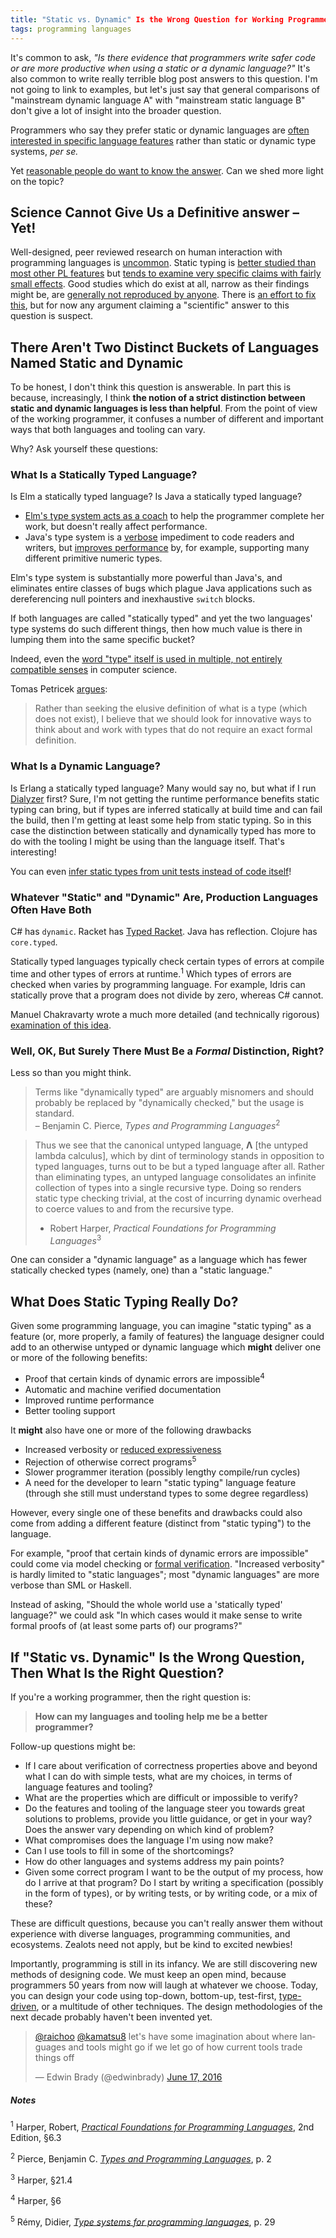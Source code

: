 ```yaml
---
title: "Static vs. Dynamic" Is the Wrong Question for Working Programmers
tags: programming languages
---
```


It's common to ask, _"Is there evidence that programmers write safer code
or are more productive when using a static or a dynamic language?"_ It's
also common to write really terrible blog post answers to this question. I'm
not going to link to examples, but let's just say that general comparisons of
"mainstream dynamic language A" with "mainstream static language B"
don't give a lot of insight into the broader question.

Programmers who say they prefer static or dynamic languages are [often 
interested in specific language features](https://www.ics.uci.edu/~lopes/teaching/inf212W12/readings/rdl04meijer.pdf)
rather than static or dynamic type systems, *per se.*

Yet [reasonable people do want to know the answer](http://rundis.github.io/blog/2016/type_confused.html).
Can we shed more light on the topic?

## Science Cannot Give Us a Definitive answer – Yet!

Well-designed, peer reviewed research on human interaction with
programming languages is [uncommon](https://jyx.jyu.fi/dspace/handle/123456789/47698).
Static typing is [better studied than most other PL features](https://www.quorumlanguage.com/evidence/evidence.pdf)
but
[tends to examine very specific claims with fairly small effects](http://danluu.com/empirical-pl/).
Good studies which do exist at all, narrow as their findings might be, are
[generally not reproduced by anyone](2016-06-17-Andreas-Stefik-on-PL-Human-Factors.html).
There is [an effort to fix this](http://www.cs.cmu.edu/~NatProg/programminglanguageusability/),
but for now any argument claiming a "scientific" answer to this question
is suspect.

## There Aren't Two Distinct Buckets of Languages Named Static and Dynamic

To be honest, I don't think this question is answerable. In part this is
because, increasingly, I think **the notion of a strict distinction between
static and dynamic languages is less than helpful**. From the point of view
of the working programmer, it confuses a number of different and important
ways that both languages and tooling can vary.

Why? Ask yourself these questions:

### What Is a Statically Typed Language?

Is Elm a statically typed language? Is Java a statically typed language?

* [Elm's type system acts as a coach](http://elm-lang.org/blog/compilers-as-assistants)
  to help the programmer complete her work, but doesn't really affect
  performance.
* Java's type system is a [verbose](http://openjdk.java.net/jeps/286)
  impediment to code readers and writers, but
  [improves performance](http://cr.openjdk.java.net/~jrose/values/values-0.html)
  by, for example, supporting many different primitive numeric types.

Elm's type system is substantially more powerful than Java's, and eliminates
entire classes of bugs which plague Java applications such as dereferencing
null pointers and inexhaustive `switch` blocks. 

If both languages are called "statically typed" and yet the two languages'
type systems do such different things, then how much value is there in
lumping them into the same specific bucket?

Indeed, even the [word "type" itself is used in multiple, not entirely
compatible senses](https://www.cl.cam.ac.uk/~srk31/research/papers/kell14in-author-version.pdf) in computer science.

Tomas Petricek [argues](http://tomasp.net/blog/2015/against-types/):

> Rather than seeking the elusive definition of what is a type (which does
> not exist), I believe that we should look for innovative ways to think
> about and work with types that do not require an exact formal definition.

### What Is a Dynamic Language?

Is Erlang a statically typed language? Many would say no, but what if I run
[Dialyzer](http://erlang.org/doc/man/dialyzer.html) first? Sure, I'm not
getting the runtime performance benefits static typing can bring, but
if types are inferred statically at build time and can fail the build, then
I'm getting at least some help from static typing. So in this case the
distinction between statically and dynamically typed has more to do with the
tooling I might be using than the language itself. That's interesting!

You can even [infer static types from unit tests instead of code itself](https://github.com/frenchy64/ambrosebs.com/blob/gh-pages/talks/dynamic%20inference%20boston%20pi%202016.pdf)!

### Whatever "Static" and "Dynamic" Are, Production Languages Often Have Both

C# has `dynamic`. Racket has [Typed Racket](https://docs.racket-lang.org/ts-guide/).
Java has reflection. Clojure has `core.typed`.

Statically typed languages typically check certain types of errors at compile
time and other types of errors at runtime.<sup>1</sup> Which types of errors 
are checked when varies by programming language. For example, Idris can 
statically prove that a program does not divide by zero, whereas C# cannot. 

Manuel Chakravarty wrote a much more detailed (and technically rigorous) 
[examination of this idea](http://justtesting.org/post/148297302871/static-versus-dynamic).

### Well, OK, But Surely There Must Be a _Formal_ Distinction, Right?

Less so than you might think.

> Terms like "dynamically typed" are arguably misnomers and should probably
> be replaced by "dynamically checked," but the usage is standard.<br/>
> – Benjamin C. Pierce, _Types and Programming Languages_<sup>2</sup>

> Thus we see that the canonical untyped language, **Λ** [the untyped
> lambda calculus], which by dint of
> terminology stands in opposition to typed languages, turns out to be but a
> typed language after all. Rather than eliminating types, an untyped
> language consolidates an infinite collection of types into a single
> recursive type. Doing so renders static type checking trivial, at the cost
> of incurring dynamic overhead to coerce values to and from the recursive
> type.<br/>
> - Robert Harper, _Practical Foundations for Programming Languages_<sup>3</sup>

One can consider a "dynamic language" as a language which has
fewer statically checked types (namely, one) than a "static language."

## What Does Static Typing Really Do?

Given some programming language, you can imagine "static typing" as a
feature (or, more properly, a family of features) the language designer
could add to an otherwise untyped or dynamic language which **might** deliver
one or more of the following benefits:

* Proof that certain kinds of dynamic errors are impossible<sup>4</sup>
* Automatic and machine verified documentation
* Improved runtime performance
* Better tooling support

It **might** also have one or more of the following drawbacks

* Increased verbosity or [reduced expressiveness](http://tratt.net/laurie/blog/entries/another_non_argument_in_type_systems.html)
* Rejection of otherwise correct programs<sup>5</sup>
* Slower programmer iteration (possibly lengthy compile/run cycles)
* A need for the developer to learn "static typing" language feature (through
  she still must understand types to some degree regardless)

However, every single one of these benefits and drawbacks could also come
from adding a different feature (distinct from "static typing") to the
language.

For example, "proof that certain kinds of dynamic errors are impossible"
could come via model checking or [formal verification](https://www.microsoft.com/en-us/research/project/vcc-a-verifier-for-concurrent-c/). 
"Increased verbosity" is hardly limited to "static languages"; most "dynamic languages"
are more verbose than SML or Haskell.

Instead of asking, "Should the whole world use a 'statically typed' language?"
we could ask "In which cases would it make sense to write formal proofs of
(at least some parts of) our programs?"

## If "Static vs. Dynamic" Is the Wrong Question, Then What Is the Right Question?

If you're a working programmer, then the right question is:

> **How can my languages and tooling help me be a better programmer?**

Follow-up questions might be:

*  If I care about verification of correctness properties above and beyond
   what I can do with simple tests, what are my choices, in terms of language
   features and tooling?
*  What are the properties which are difficult or impossible to verify?
*  Do the features and tooling of the language steer you towards great
   solutions to problems, provide you little guidance, or get in your way?
   Does the answer vary depending on which kind of problem?
*  What compromises does the language I'm using now make?
*  Can I use tools to fill in some of the shortcomings?
*  How do other languages and systems address my pain points?
*  Given some correct program I want to be the output of my process, how
   do I arrive at that program? Do I start by writing a specification
   (possibly in the form of types), or
   by writing tests, or by writing code, or a mix of these?

These are difficult questions, because you can't really answer them without
experience with diverse languages, programming communities,
and ecosystems. Zealots need not apply, but be kind to excited newbies!

Importantly, programming is still in its infancy. We are still discovering
new methods of designing code. We must keep an open mind, because programmers
50 years from now will laugh at whatever we choose. Today, you can design
your code using top-down, bottom-up, test-first,
[type-driven](https://www.manning.com/books/type-driven-development-with-idris),
or a multitude
of other techniques. The design methodologies of the next decade probably
haven't been invented yet.

<blockquote class="twitter-tweet" data-lang="en"><p lang="en" dir="ltr"><a href="https://twitter.com/raichoo">@raichoo</a> <a href="https://twitter.com/kamatsu8">@kamatsu8</a> let&#39;s have some imagination about where languages and tools might go if we let go of how current tools trade things off</p>&mdash; Edwin Brady (@edwinbrady) <a href="https://twitter.com/edwinbrady/status/743865720912609280">June 17, 2016</a></blockquote>
<script async src="//platform.twitter.com/widgets.js" charset="utf-8"></script>

##### Notes
<sup>1</sup> Harper, Robert, [_Practical Foundations for Programming Languages_](http://www.cs.cmu.edu/~rwh/pfpl.html), 2nd Edition, §6.3

<sup>2</sup> Pierce, Benjamin C. [_Types and Programming Languages_](https://www.cis.upenn.edu/~bcpierce/tapl/), p. 2

<sup>3</sup> Harper, §21.4

<sup>4</sup> Harper, §6

<sup>5</sup> Rémy, Didier, [_Type systems for programming languages_](http://gallium.inria.fr/~remy/mpri/cours1.pdf), p. 29
